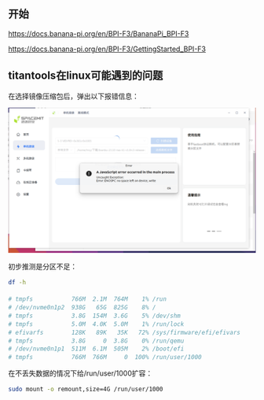 ## 开始

https://docs.banana-pi.org/en/BPI-F3/BananaPi_BPI-F3

https://docs.banana-pi.org/en/BPI-F3/GettingStarted_BPI-F3

## titantools在linux可能遇到的问题

在选择镜像压缩包后，弹出以下报错信息：

![titan-errors](./images/titan-errors.png)

初步推测是分区不足：

```bash
df -h

# tmpfs           766M  2.1M  764M    1% /run
# /dev/nvme0n1p2  938G   65G  825G    8% /
# tmpfs           3.8G  154M  3.6G    5% /dev/shm
# tmpfs           5.0M  4.0K  5.0M    1% /run/lock
# efivarfs        128K   89K   35K   72% /sys/firmware/efi/efivars
# tmpfs           3.8G     0  3.8G    0% /run/qemu
# /dev/nvme0n1p1  511M  6.1M  505M    2% /boot/efi
# tmpfs           766M  766M     0  100% /run/user/1000
```

在不丢失数据的情况下给/run/user/1000扩容：

```bash
sudo mount -o remount,size=4G /run/user/1000
```


